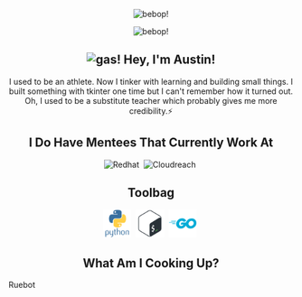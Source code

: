 <p align="center">
  <img title="bebop!" height="200" src="https://media.giphy.com/media/AUyitEgF5C3xR13Ha3/giphy.gif">
</p>
<p align="center">
  <img title="bebop!" width="400" src="https://media.giphy.com/media/T7G2xYFi39sx1s6ZUZ/giphy.gif">
</p>
<h2 align="center">
  <img title="gas!" width="60" src="https://media.giphy.com/media/aCi7hlUqejenhbqNiT/giphy.gif">
  Hey, I'm Austin! 
</h2>
  <p align="center">I used to be an athlete. Now I tinker with learning and building small things. I built something with tkinter one time but I can't remember how it turned out. Oh, I used to be a substitute teacher which probably gives me more credibility.⚡</p>
<h2 align="center">
  I Do Have Mentees That Currently Work At
</h2>
<div id="mentees" align="center">
  <img src="https://pentagram-production.imgix.net/b15b2c7e-c7a8-428c-8060-749d8293de1d/ps_redhat_01.jpg?crop=edges&fit=crop&h=630&rect=7%2C0%2C2988%2C1871&w=1200" title="Redhat" alt="Redhat" width="200" height="200"/>&nbsp;
  <img src="https://www.underconsideration.com/brandnew/archives/cloudreach_logo_animation_b.gif" title="Cloudreach" alt="Cloudreach" width="200" height="200"/>&nbsp;
<h2 align="center">
  Toolbag
</h2>
<div id="languages" align="center">
  <img src="https://github.com/devicons/devicon/blob/master/icons/python/python-original-wordmark.svg" title="Python" alt="Python" width="50" height="50"/>&nbsp;
  <img src="https://github.com/devicons/devicon/blob/master/icons/bash/bash-original.svg" title="Bash" alt="Bash" width="50" height="50"/>&nbsp;
  <img src="https://github.com/devicons/devicon/blob/master/icons/go/go-original-wordmark.svg" title="Go" alt="Go" width="50" height="50"/>&nbsp;
</div>
<h2 align="center">
  What Am I Cooking Up?
</h2>
<div id="upto" align="left">
<p>Ruebot</p>



